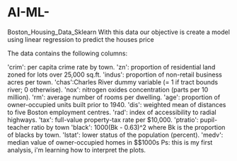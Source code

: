 # AI-ML-
Boston_Housing_Data_Sklearn
With this data our objective is create a model using linear regression to predict the houses price

The data contains the following columns:

'crim': per capita crime rate by town.
'zn': proportion of residential land zoned for lots over 25,000 sq.ft.
'indus': proportion of non-retail business acres per town.
'chas':Charles River dummy variable (= 1 if tract bounds river; 0 otherwise).
'nox': nitrogen oxides concentration (parts per 10 million).
'rm': average number of rooms per dwelling.
'age': proportion of owner-occupied units built prior to 1940.
'dis': weighted mean of distances to five Boston employment centres.
'rad': index of accessibility to radial highways.
'tax': full-value property-tax rate per $10,000.
'ptratio': pupil-teacher ratio by town
'black': 1000(Bk - 0.63)^2 where Bk is the proportion of blacks by town.
'lstat': lower status of the population (percent).
'medv': median value of owner-occupied homes in $$1000s
Ps: this is my first analysis, i'm learning how to interpret the plots.